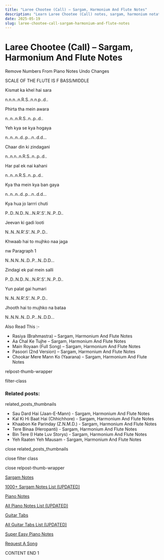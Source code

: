 ```yaml
---
title: "Laree Chootee (Call) – Sargam, Harmonium And Flute Notes"
description: "Learn Laree Chootee (Call) notes, sargam, harmonium notations and flute notes. Easy step-by-step tutorial for beginners."
date: 2025-05-19
slug: laree-chootee-call-sargam-harmonium-and-flute-notes
---
```


# Laree Chootee (Call) – Sargam, Harmonium And Flute Notes

Remove Numbers From Piano Notes
Undo Changes

SCALE OF THE FLUTE IS F BASS/MIDDLE

Kismat ka khel hai sara

n.n.n..n.R.S..n.n.p..d..

Phirta tha mein awara

n..n..n.R.S..n..p..d..

Yeh kya se kya hogaya

n..n..n..d..p…n..d.d…

Chaar din ki zindagani

n..n.n..n.R.S..n..p..d..

Har pal ek nai kahani

n..n..n.R.S..n..p..d..

Kya tha mein kya ban gaya

n..n..n..d..p…n..d.d…

Kya hua jo larrri chuti

P..D..N.D..N…N.R’.S’..N..P..D..

Jeevan ki gadi looti

N..N..N.R’.S’..N..P..D..

Khwaab hai to mujhko naa jaga

nw Paragraph 1

N..N.N..N..D..P…N..D.D…

Zindagi ek pal mein salli

P..D..N.D..N…N.R’.S’..N..P..D..

Yun palat gai humari

N..N..N.R’.S’..N..P..D..

Jhooth hai to mujhko na bataa

N..N.N..N..D..P…N..D.D…

Also Read This :-

* Rasiya (Brahmastra) – Sargam, Harmonium And Flute Notes
* Aa Chal Ke Tujhe – Sargam, Harmonium And Flute Notes
* Main Royaan (Full Song) – Sargam, Harmonium And Flute Notes
* Pasoori (2nd Version) – Sargam, Harmonium And Flute Notes
* Chookar Mere Mann Ko (Yaarana) – Sargam, Harmonium And Flute Notes

relpost-thumb-wrapper

filter-class

### Related posts:

related_posts_thumbnails

* Sau Dard Hai (Jaan-E-Mann) - Sargam, Harmonium And Flute Notes
* Kal Ki Hi Baat Hai (Chhichhore) - Sargam, Harmonium And Flute Notes
* Khaabon Ke Parinday (Z.N.M.D.) - Sargam, Harmonium And Flute Notes
* Tere Binaa (Heropanti) - Sargam, Harmonium And Flute Notes
* Bin Tere (I Hate Luv Storys) - Sargam, Harmonium And Flute Notes
* Yeh Raaten Yeh Mausam - Sargam, Harmonium And Flute Notes

close related_posts_thumbnails

close filter class

close relpost-thumb-wrapper

[Sargam Notes](https://www.notationsworld.com/sargam-notes.html)

[1000+ Sargam Notes List (UPDATED)](https://www.notationsworld.com/all-songs-list-sargam-notes.html)

[Piano Notes](https://www.notationsworld.com/piano-notes.html)

[All Piano Notes List (UPDATED)](https://www.notationsworld.com/all-songs-list-piano-notes.html)

[Guitar Tabs](https://www.notationsworld.com/guitar-tabs.html)

[All Guitar Tabs List (UPDATED)](https://www.notationsworld.com/all-songs-list-guitar-tabs.html)

[Super Easy Piano Notes](https://studywall.in/)

[Request A Song](https://www.notationsworld.com/request-a-song.html)

CONTENT END 1

